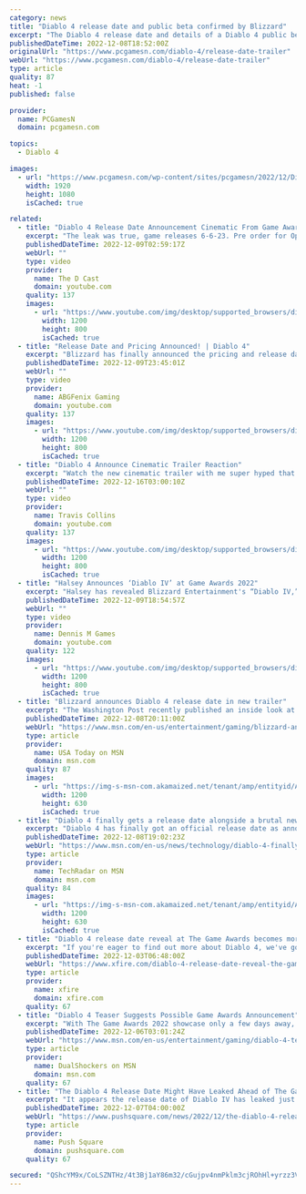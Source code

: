 ```yaml
---
category: news
title: "Diablo 4 release date and public beta confirmed by Blizzard"
excerpt: "The Diablo 4 release date and details of a Diablo 4 public beta are announced at The Game Awards 2022, letting players know when they can play the fantasy RPG ..."
publishedDateTime: 2022-12-08T18:52:00Z
originalUrl: "https://www.pcgamesn.com/diablo-4/release-date-trailer"
webUrl: "https://www.pcgamesn.com/diablo-4/release-date-trailer"
type: article
quality: 87
heat: -1
published: false

provider:
  name: PCGamesN
  domain: pcgamesn.com

topics:
  - Diablo 4

images:
  - url: "https://www.pcgamesn.com/wp-content/sites/pcgamesn/2022/12/Diablo-4-release-date-trailer.jpg"
    width: 1920
    height: 1080
    isCached: true

related:
  - title: "Diablo 4 Release Date Announcement Cinematic From Game Awards"
    excerpt: "The leak was true, game releases 6-6-23. Pre order for Open Beta Early Access."
    publishedDateTime: 2022-12-09T02:59:17Z
    webUrl: ""
    type: video
    provider:
      name: The D Cast
      domain: youtube.com
    quality: 137
    images:
      - url: "https://www.youtube.com/img/desktop/supported_browsers/dinosaur.png"
        width: 1200
        height: 800
        isCached: true
  - title: "Release Date and Pricing Announced! | Diablo 4"
    excerpt: "Blizzard has finally announced the pricing and release date for Diablo 4! I go through everything that was announced."
    publishedDateTime: 2022-12-09T23:45:01Z
    webUrl: ""
    type: video
    provider:
      name: ABGFenix Gaming
      domain: youtube.com
    quality: 137
    images:
      - url: "https://www.youtube.com/img/desktop/supported_browsers/dinosaur.png"
        width: 1200
        height: 800
        isCached: true
  - title: "Diablo 4 Announce Cinematic Trailer Reaction"
    excerpt: "Watch the new cinematic trailer with me super hyped that the release is finally here!"
    publishedDateTime: 2022-12-16T03:00:10Z
    webUrl: ""
    type: video
    provider:
      name: Travis Collins
      domain: youtube.com
    quality: 137
    images:
      - url: "https://www.youtube.com/img/desktop/supported_browsers/dinosaur.png"
        width: 1200
        height: 800
        isCached: true
  - title: "Halsey Announces ‘Diablo IV’ at Game Awards 2022"
    excerpt: "Halsey has revealed Blizzard Entertainment's “Diablo IV,” the latest edition of the action role-playing video game series."
    publishedDateTime: 2022-12-09T18:54:57Z
    webUrl: ""
    type: video
    provider:
      name: Dennis M Games
      domain: youtube.com
    quality: 122
    images:
      - url: "https://www.youtube.com/img/desktop/supported_browsers/dinosaur.png"
        width: 1200
        height: 800
        isCached: true
  - title: "Blizzard announces Diablo 4 release date in new trailer"
    excerpt: "The Washington Post recently published an inside look at Diablo 4’s development, which suggested the game is facing difficulties, not least because of direction issues and backlash over questionable ..."
    publishedDateTime: 2022-12-08T20:11:00Z
    webUrl: "https://www.msn.com/en-us/entertainment/gaming/blizzard-announces-diablo-4-release-date-in-new-trailer/ar-AA154Hm9"
    type: article
    provider:
      name: USA Today on MSN
      domain: msn.com
    quality: 87
    images:
      - url: "https://img-s-msn-com.akamaized.net/tenant/amp/entityid/AA154KdO.img?h=630&w=1200&m=6&q=60&o=t&l=f&f=jpg&x=485&y=261"
        width: 1200
        height: 630
        isCached: true
  - title: "Diablo 4 finally gets a release date alongside a brutal new cinematic trailer"
    excerpt: "Diablo 4 has finally got an official release date as announced at The Game Awards 2022 along with a cinematic trailer."
    publishedDateTime: 2022-12-08T19:02:23Z
    webUrl: "https://www.msn.com/en-us/news/technology/diablo-4-finally-gets-a-release-date-alongside-a-brutal-new-cinematic-trailer/ar-AA154K8g"
    type: article
    provider:
      name: TechRadar on MSN
      domain: msn.com
    quality: 84
    images:
      - url: "https://img-s-msn-com.akamaized.net/tenant/amp/entityid/AA154xeU.img?h=630&w=1200&m=6&q=60&o=t&l=f&f=jpg"
        width: 1200
        height: 630
        isCached: true
  - title: "Diablo 4 release date reveal at The Game Awards becomes more likely"
    excerpt: "If you're eager to find out more about Diablo 4, we've got good news for you. It's believed that Blizzard Entertainment and the next Diablo game will be at the said event. Insider Gaming is following ..."
    publishedDateTime: 2022-12-03T06:48:00Z
    webUrl: "https://www.xfire.com/diablo-4-release-date-reveal-the-game-awards/"
    type: article
    provider:
      name: xfire
      domain: xfire.com
    quality: 67
  - title: "Diablo 4 Teaser Suggests Possible Game Awards Announcement"
    excerpt: "With The Game Awards 2022 showcase only a few days away, more developers and publishers confirm their presence in the ceremony, where they will share new trailers from their upcoming projects. Diablo ..."
    publishedDateTime: 2022-12-06T03:01:24Z
    webUrl: "https://www.msn.com/en-us/entertainment/gaming/diablo-4-teaser-suggests-possible-game-awards-announcement/ar-AA14XQqD"
    type: article
    provider:
      name: DualShockers on MSN
      domain: msn.com
    quality: 67
  - title: "The Diablo 4 Release Date Might Have Leaked Ahead of The Game Awards"
    excerpt: "It appears the release date of Diablo IV has leaked just one day prior to its expected reveal at The Game Awards. The Twitter account Aggiornamenti Lumina, which reliably scrubs the Microsoft Store ..."
    publishedDateTime: 2022-12-07T04:00:00Z
    webUrl: "https://www.pushsquare.com/news/2022/12/the-diablo-4-release-date-might-have-leaked-ahead-of-the-game-awards"
    type: article
    provider:
      name: Push Square
      domain: pushsquare.com
    quality: 67

secured: "QShcYM9x/CoLSZNTHz/4t3Bj1aY86m32/cGujpv4nmPklm3cjROhHl+yrzz3V3OivF1SRkXgKIKIaSphteXC22EZosmWltOGI2mbZ7m487nNVxzXLAlFPoRlTMNPb1LiAEPokZpAvejuNM5fp1CgHaujOIL43h+1/mqd5GdEN4cCPtMrIQ01RhpjOT5FOUEMZY3/I9gbzAIQ5p3cZmFmaZ1z/1wW/+9g0EyM2G9qlyiAO4MW7J+eStNGQF2yOPgWtIOYPQDdh470UKyI8ZUR7KQJ0B84XmhElXlpfp8qFDZpmtsEh56MyVQ6+xcrr1TMsdJsMPJHY4U2Q3l3du25DBxDJb4YFZariQNj/3d63BM=;pHfZx0mDrNaOi14c9CKwMQ=="
---
```


